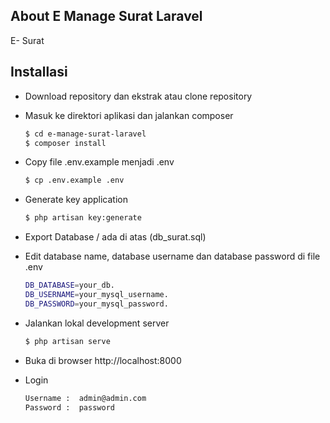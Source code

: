 ## About E Manage Surat Laravel

E- Surat

## Installasi
- Download repository dan ekstrak atau clone repository
	
- Masuk ke direktori aplikasi dan jalankan composer
	```sh
	$ cd e-manage-surat-laravel
	$ composer install
	```
 - Copy file .env.example menjadi .env
	```sh
	$ cp .env.example .env
	```
- Generate key application
	```sh
	$ php artisan key:generate
	```
- Export Database / ada di atas (db_surat.sql)
- Edit database name, database username dan database password di file .env
    ```sh
	DB_DATABASE=your_db.
    DB_USERNAME=your_mysql_username.
    DB_PASSWORD=your_mysql_password.
	```
- Jalankan lokal development server
    ```sh
	$ php artisan serve
	```
- Buka di browser http://localhost:8000
- Login
    ```sh
	Username :  admin@admin.com
    Password :  password
	```